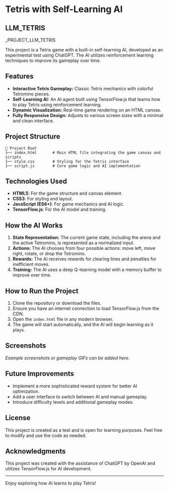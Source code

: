 # Tetris with Self-Learning AI
## LLM_TETRIS
_PROJECT_LLM_TETRIS

This project is a Tetris game with a built-in self-learning AI, developed as an experimental test using ChatGPT. The AI utilizes reinforcement learning techniques to improve its gameplay over time.

## Features

- **Interactive Tetris Gameplay:** Classic Tetris mechanics with colorful Tetromino pieces.
- **Self-Learning AI:** An AI agent built using TensorFlow.js that learns how to play Tetris using reinforcement learning.
- **Dynamic Visualization:** Real-time game rendering on an HTML canvas.
- **Fully Responsive Design:** Adjusts to various screen sizes with a minimal and clean interface.

## Project Structure

```
📂 Project Root
├── index.html       # Main HTML file integrating the game canvas and scripts
├── style.css        # Styling for the Tetris interface
├── script.js        # Core game logic and AI implementation
```

## Technologies Used

- **HTML5**: For the game structure and canvas element.
- **CSS3**: For styling and layout.
- **JavaScript (ES6+)**: For game mechanics and AI logic.
- **TensorFlow.js**: For the AI model and training.

## How the AI Works

1. **State Representation:** The current game state, including the arena and the active Tetromino, is represented as a normalized input.
2. **Actions:** The AI chooses from four possible actions: move left, move right, rotate, or drop the Tetromino.
3. **Rewards:** The AI receives rewards for clearing lines and penalties for inefficient moves.
4. **Training:** The AI uses a deep Q-learning model with a memory buffer to improve over time.

## How to Run the Project

1. Clone the repository or download the files.
2. Ensure you have an internet connection to load TensorFlow.js from the CDN.
3. Open the `index.html` file in any modern browser.
4. The game will start automatically, and the AI will begin learning as it plays.

## Screenshots

_Example screenshots or gameplay GIFs can be added here._

## Future Improvements

- Implement a more sophisticated reward system for better AI optimization.
- Add a user interface to switch between AI and manual gameplay.
- Introduce difficulty levels and additional gameplay modes.

## License

This project is created as a test and is open for learning purposes. Feel free to modify and use the code as needed.

## Acknowledgments

This project was created with the assistance of ChatGPT by OpenAI and utilizes TensorFlow.js for AI development.

---

Enjoy exploring how AI learns to play Tetris!
